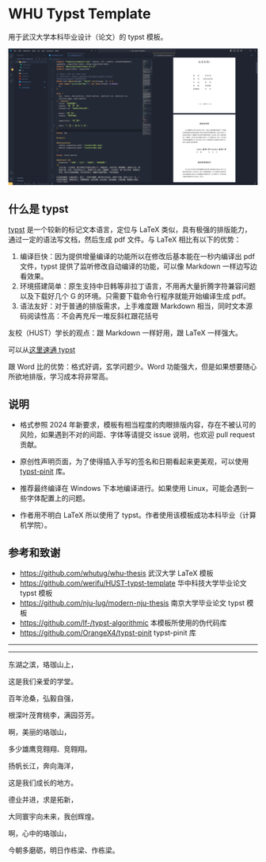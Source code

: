 # WHU Typst Template

用于武汉大学本科毕业设计（论文）的 typst 模板。

![](./assets/screenshot.png)

## 什么是 typst

[typst](https://github.com/typst/typst) 是一个较新的标记文本语言，定位与 LaTeX 类似，具有极强的排版能力，通过一定的语法写文档，然后生成 pdf 文件。与 LaTeX 相比有以下的优势：

1. 编译巨快：因为提供增量编译的功能所以在修改后基本能在一秒内编译出 pdf 文件，typst 提供了监听修改自动编译的功能，可以像 Markdown 一样边写边看效果。
2. 环境搭建简单：原生支持中日韩等非拉丁语言，不用再大量折腾字符兼容问题以及下载好几个 G 的环境。只需要下载命令行程序就能开始编译生成 pdf。
3. 语法友好：对于普通的排版需求，上手难度跟 Markdown 相当，同时文本源码阅读性高：不会再充斥一堆反斜杠跟花括号

友校（HUST）学长的观点：跟 Markdown 一样好用，跟 LaTeX 一样强大。

可以从[这里速通 typst](https://typst.app/docs/tutorial)

跟 Word 比的优势：格式好调，玄学问题少。Word 功能强大，但是如果想要随心所欲地排版，学习成本将非常高。

## 说明

- 格式参照 2024 年新要求，模板有相当程度的肉眼排版内容，存在不被认可的风险，如果遇到不对的间距、字体等请提交 issue 说明，也欢迎 pull request 贡献。

- 原创性声明页面，为了使得插入手写的签名和日期看起来更美观，可以使用 [typst-pinit](https://github.com/OrangeX4/typst-pinit) 库。

- 推荐最终编译在 Windows 下本地编译进行。如果使用 Linux，可能会遇到一些字体配置上的问题。

- 作者用不明白 LaTeX 所以使用了 typst。作者使用该模板成功本科毕业（计算机学院）。

## 参考和致谢

- https://github.com/whutug/whu-thesis 武汉大学 LaTeX 模板
- https://github.com/werifu/HUST-typst-template 华中科技大学毕业论文 typst 模板
- https://github.com/nju-lug/modern-nju-thesis 南京大学毕业论文 typst 模板
- https://github.com/lf-/typst-algorithmic 本模板所使用的伪代码库
- https://github.com/OrangeX4/typst-pinit typst-pinit 库

---

---

东湖之滨，珞珈山上，

这是我们亲爱的学堂。

百年沧桑，弘毅自强，

根深叶茂育桃李，满园芬芳。

啊，美丽的珞珈山，

多少雄鹰竞翱翔、竞翱翔。

扬帆长江，奔向海洋，

这是我们成长的地方。

德业并进，求是拓新，

大同寰宇向未来，我创辉煌。

啊，心中的珞珈山，

今朝多磨砺，明日作栋梁、作栋梁。

